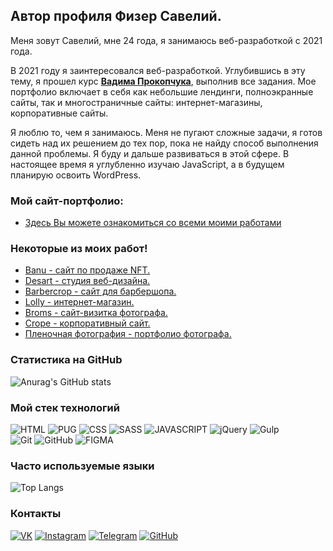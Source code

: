 ## Автор профиля Физер Савелий.
Меня зовут Савелий, мне 24 года, я занимаюсь веб-разработкой с 2021 года.

В 2021 году я заинтересовался веб-разработкой. Углубившись в эту тему, я прошел курс [**Вадима Прокопчука**](https://www.youtube.com/c/От0до1), выполнив все задания.
Мое портфолио включает в себя как небольшие лендинги, полноэкранные сайты, так и многостраничные сайты: интернет-магазины, корпоративные сайты.

Я люблю то, чем я занимаюсь. Меня не пугают сложные задачи, я готов сидеть над их решением до тех пор, пока не найду способ выполнения данной проблемы. Я буду и дальше развиваться в этой сфере. В настоящее время я углубленно изучаю JavaScript, а в будущем планирую освоить WordPress.
### Мой сайт-портфолио:

- [Здесь Вы можете ознакомиться со всеми моими работами](https://sfizer.ru/)


### Некоторые из моих работ!
- [Banu - сайт по продаже NFT.](https://sfizer.ru/banu-nft/index.html)
- [Desart - студия веб-дизайна.](https://sfizer.ru/desart/index.html)
- [Barbercrop - сайт для барбершопа.](https://sfizer.ru/barbercrope/index.html)
- [Lolly - интернет-магазин.](https://sfizer.ru/lolly/index.html)
- [Broms - сайт-визитка фотографа.](https://sfizer.ru/broms/index.html)
- [Crope - корпоративный сайт.](https://sfizer.ru/crope/index.html)
- [Пленочная фотография - портфолио фотографа.](https://sfizer.ru/photographer/index.html)

### Статистика на GitHub
![Anurag's GitHub stats](https://github-readme-stats.vercel.app/api?username=DeathWalker47&show_icons=true&hide=prs,issues,contribs&theme=dark&locale=ru&icon_color=cccff&border_color=000000)

### Мой стек технологий
![HTML](https://img.shields.io/badge/-HTML-333?style=for-the-badge&logo=html5)
![PUG](https://img.shields.io/badge/-PUG-333?style=for-the-badge&logo=pug)
![CSS](https://img.shields.io/badge/-CSS-333?style=for-the-badge&logo=css3&logoColor=blue)
![SASS](https://img.shields.io/badge/-SASS-333?style=for-the-badge&logo=SASS)
![JAVASCRIPT](https://img.shields.io/badge/-JavaScript-333?style=for-the-badge&logo=javascript)
![jQuery](https://img.shields.io/badge/-jQuery-333?style=for-the-badge&logo=jQuery&logoColor=blue)
![Gulp](https://img.shields.io/badge/-Gulp-333?style=for-the-badge&logo=Gulp)  
![Git](https://img.shields.io/badge/-Git-333?style=for-the-badge&logo=Git)
![GitHub](https://img.shields.io/badge/-GitHub-333?style=for-the-badge&logo=GitHub)
![FIGMA](https://img.shields.io/badge/-Figma-333?style=for-the-badge&logo=Figma)

### Часто используемые языки
![Top Langs](https://github-readme-stats.vercel.app/api/top-langs/?username=DeathWalker47&layout=compact&theme=dark&border_color=000)

### Контакты
[![VK](https://img.shields.io/badge/-VK-333?style=for-the-badge&logo=Vk&logoColor=27A0D9)](https://vk.com/id178195666)
[![Instagram](https://img.shields.io/badge/-Instagram-333?style=for-the-badge&logo=instagram&logoColor=B4068E)](https://www.instagram.com/sfizer981/)
[![Telegram](https://img.shields.io/badge/-Telegram-333?style=for-the-badge&logo=telegram&logoColor=27A0D9)](https://t.me/Dniwe6)
[![GitHub](https://img.shields.io/badge/-GitHub-333?style=for-the-badge&logo=GitHub&logoColor=fff)](https://github.com/DeathWalker47)
